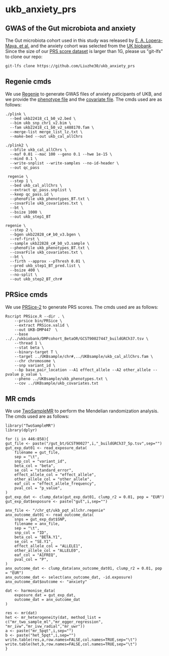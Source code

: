 # ukb_anxiety_prs

## GWAS of the Gut microbiota and anxiety
The Gut microbiota cohort used in this study was released by [E. A. Lopera-Maya, et al.](https://www.nature.com/articles/s41588-021-00992-y) and the anxiety cohort was selected from the [UK biobank](https://www.ukbiobank.ac.uk/).
Since the size of our [PRS score dataset](https://github.com/Liuzhe30/ukb_anxiety_prs/tree/main/case-control/datafile/PRS_dataset.pkl) is larger than 1G, please us "git-lfs" to clone our repo:
```
git-lfs clone https://github.com/Liuzhe30/ukb_anxiety_prs
```

## Regenie cmds
We use [Regenie](https://github.com/rgcgithub/regenie) to generate GWAS files of anxiety paticipants of UKB, and we provide the [phenotype file](https://github.com/Liuzhe30/ukb_anxiety_prs/tree/main/case-control/datafile/ukb_phenotypes_BT.txt) and the [covariate file](https://github.com/Liuzhe30/ukb_anxiety_prs/tree/main/case-control/datafile/ukb_covariates.txt).
The cmds used are as follows:
```
./plink \
  --bed ukb22418_c1_b0_v2.bed \
  --bim ukb_snp_chr1_v2.bim \
  --fam ukb22418_c1_b0_v2_s488170.fam \
  --merge-list merge_list_lz.txt \
  --make-bed --out ukb_cal_allChrs
  
./plink2 \
  --bfile ukb_cal_allChrs \
  --maf 0.01 --mac 100 --geno 0.1 --hwe 1e-15 \
  --mind 0.1 \
  --write-snplist --write-samples --no-id-header \
  --out qc_pass

 regenie \
  --step 1 \
  --bed ukb_cal_allChrs \
  --extract qc_pass.snplist \
  --keep qc_pass.id \
  --phenoFile ukb_phenotypes_BT.txt \
  --covarFile ukb_covariates.txt \
  --bt \
  --bsize 1000 \
  --out ukb_step1_BT

regenie \
  --step 2 \
  --bgen ukb22828_c#_b0_v3.bgen \
  --ref-first \
  --sample ukb22828_c#_b0_v3.sample \
  --phenoFile ukb_phenotypes_BT.txt \
  --covarFile ukb_covariates.txt \
  --bt \
  --firth --approx --pThresh 0.01 \
  --pred ukb_step1_BT_pred.list \
  --bsize 400 \
  --no-split \
  --out ukb_step2_BT_chr#
```

## PRSice cmds
We use [PRSice-2](https://github.com/choishingwan/PRSice) to generate PRS scores. The cmds used are as follows:
```
Rscript PRSice.R --dir . \
    --prsice bin/PRSice \
    --extract PRSice.valid \
    --out UKB-DMP447  \
    --base ../../ukbiobank/DMPcohort_BetaOR/GCST90027447_buildGRCh37.tsv \
    --thread 1 \
    --stat beta \
    --binary-target T \
    --target ../UKBsample/chr#,../UKBsample/ukb_cal_allChrs.fam \
    --chr chromosome \
    --snp variant_id \
    --bp base_pair_location --A1 effect_allele --A2 other_allele --pvalue p_value \
    --pheno ../UKBsample/ukb_phenotypes.txt \
    --cov ../UKBsample/ukb_covariates.txt
```

## MR cmds
We use [TwoSampleMR](https://mrcieu.github.io/TwoSampleMR/) to perform the Mendelian randomization analysis. The cmds used are as follows:
```
library("TwoSampleMR")
library(dplyr)

for (i in 446:858){
gut_file <- paste("/gut_bt/GCST90027",i,"_buildGRCh37_5p.tsv",sep="")
gut_exp_dat01 <- read_exposure_data(
    filename = gut_file,
    sep = "\t",
    snp_col = "variant_id",
    beta_col = "beta",
    se_col = "standard_error",
    effect_allele_col = "effect_allele",
    other_allele_col = "other_allele",
    eaf_col = "effect_allele_frequency",
    pval_col = "p_value",
)
gut_exp_dat <- clump_data(gut_exp_dat01, clump_r2 = 0.01, pop = "EUR")
gut_exp_dat$exposure <- paste("gut",i,sep="")

anx_file <- "/chr_qt/ukb_pqt_allchr.regenie"
anx_outcome_dat01 <- read_outcome_data(
    snps = gut_exp_dat$SNP,
    filename = anx_file,
    sep = "\t",
    snp_col = "ID",
    beta_col = "BETA.Y1",
    se_col = "SE.Y1",
    effect_allele_col = "ALLELE1",
    other_allele_col = "ALLELE0",
    eaf_col = "A1FREQ",
    pval_col = "P",
)
anx_outcome_dat <- clump_data(anx_outcome_dat01, clump_r2 = 0.01, pop = "EUR")
anx_outcome_dat <- select(anx_outcome_dat, -id.exposure)
anx_outcome_dat$outcome <- "anxiety"

dat <- harmonise_data(
    exposure_dat = gut_exp_dat,
    outcome_dat = anx_outcome_dat
)

res <- mr(dat)
het <- mr_heterogeneity(dat, method_list = c("mr_two_sample_ml","mr_egger_regression", "mr_ivw","mr_ivw_radial","mr_uwr"))
a <- paste("mr_5pqt",i,sep="")
b <- paste("het_5pqt",i,sep="")
write.table(res,a,row.names=FALSE,col.names=TRUE,sep="\t")
write.table(het,b,row.names=FALSE,col.names=TRUE,sep="\t")
}
```